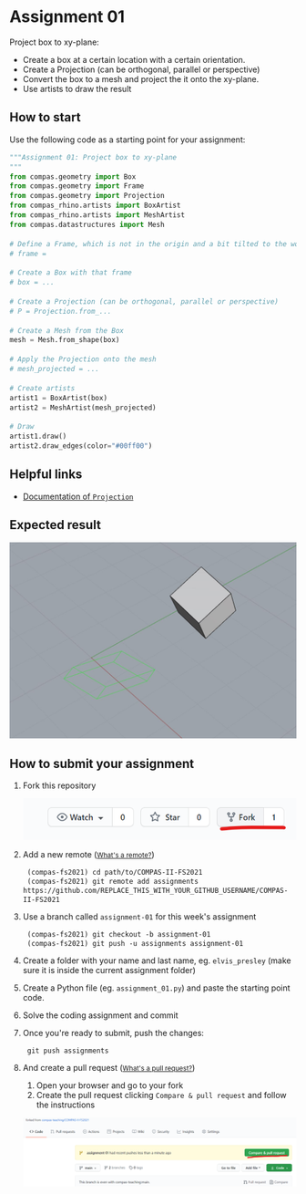 # Assignment 01

Project box to xy-plane:

* Create a box at a certain location with a certain orientation.
* Create a Projection (can be orthogonal, parallel or perspective)
* Convert the box to a mesh and project the it onto the xy-plane.
* Use artists to draw the result

## How to start

Use the following code as a starting point for your assignment:

```python
"""Assignment 01: Project box to xy-plane
"""
from compas.geometry import Box
from compas.geometry import Frame
from compas.geometry import Projection
from compas_rhino.artists import BoxArtist
from compas_rhino.artists import MeshArtist
from compas.datastructures import Mesh

# Define a Frame, which is not in the origin and a bit tilted to the world frame
# frame =

# Create a Box with that frame
# box = ...

# Create a Projection (can be orthogonal, parallel or perspective)
# P = Projection.from_...

# Create a Mesh from the Box
mesh = Mesh.from_shape(box)

# Apply the Projection onto the mesh
# mesh_projected = ...

# Create artists
artist1 = BoxArtist(box)
artist2 = MeshArtist(mesh_projected)

# Draw
artist1.draw()
artist2.draw_edges(color="#00ff00")

```

## Helpful links

* [Documentation of `Projection`](https://compas.dev/compas/latest/api/generated/compas.geometry.Projection.html?highlight=projection#compas.geometry.Projection)

## Expected result

![The result](project_box.jpg)

## How to submit your assignment

1. Fork this repository

    ![How to fork a repo](../../.github/fork.png)

2. Add a new remote (<small>[What's a remote?](https://docs.github.com/en/github/using-git/about-remote-repositories)</small>)

        (compas-fs2021) cd path/to/COMPAS-II-FS2021
        (compas-fs2021) git remote add assignments https://github.com/REPLACE_THIS_WITH_YOUR_GITHUB_USERNAME/COMPAS-II-FS2021

3. Use a branch called `assignment-01` for this week's assignment

        (compas-fs2021) git checkout -b assignment-01
        (compas-fs2021) git push -u assignments assignment-01

4. Create a folder with your name and last name, eg. `elvis_presley` (make sure it is inside the current assignment folder)
5. Create a Python file (eg. `assignment_01.py`) and paste the starting point code.
6. Solve the coding assignment and commit
7. Once you're ready to submit, push the changes:

        git push assignments

8. And create a pull request (<small>[What's a pull request?](https://docs.github.com/en/github/collaborating-with-issues-and-pull-requests/about-pull-requests)</small>)

    1. Open your browser and go to your fork
    2. Create the pull request clicking `Compare & pull request` and follow the instructions

    ![Start a pull request](../../.github/pull-request.png)

